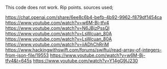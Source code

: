 This code does not work. Rip points. 
sources used;

https://chat.openai.com/share/6ee8c6b4-befb-4b92-9962-f879df1454ca
https://www.youtube.com/watch?v=w6M-Bj-tfv4
https://www.youtube.com/watch?v=N6JBjzPssQI
https://www.youtube.com/watch?v=LsWcuan_80A
https://www.youtube.com/watch?v=LsWcuan_80A
https://www.youtube.com/watch?v=iiADhChRriM
https://www.hackingwithswift.com/forums/swiftui/read-array-of-integers-from-json-file/19553
https://www.youtube.com/watch?v=w6M-Bj-tfv4&t=645s
https://www.youtube.com/watch?v=Y14gG9IJ230
